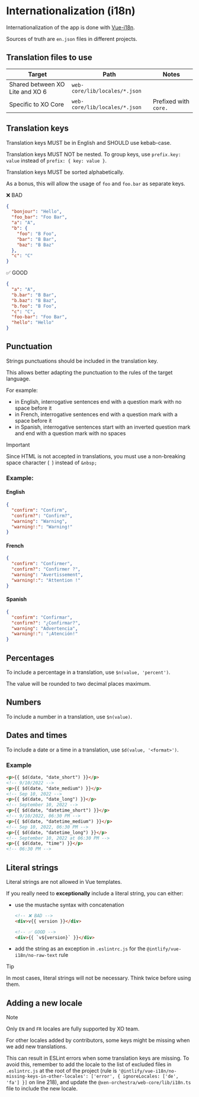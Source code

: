 # Internationalization (i18n)

Internationalization of the app is done with [Vue-i18n](https://vue-i18n.intlify.dev/).

Sources of truth are `en.json` files in different projects.

## Translation files to use

| Target                          | Path                          | Notes                 |
| ------------------------------- | ----------------------------- | --------------------- |
| Shared between XO Lite and XO 6 | `web-core/lib/locales/*.json` |                       |
| Specific to XO Core             | `web-core/lib/locales/*.json` | Prefixed with `core.` |

## Translation keys

Translation keys MUST be in English and SHOULD use kebab-case.

Translation keys MUST NOT be nested. To group keys, use `prefix.key: value` instead of `prefix: { key: value }`.

Translation keys MUST be sorted alphabetically.

As a bonus, this will allow the usage of `foo` and `foo.bar` as separate keys.

❌ BAD

```json
{
  "bonjour": "Hello",
  "foo_bar": "Foo Bar",
  "a": "A",
  "b": {
    "foo": "B Foo",
    "bar": "B Bar",
    "baz": "B Baz"
  },
  "c": "C"
}
```

✅ GOOD

```json
{
  "a": "A",
  "b.bar": "B Bar",
  "b.baz": "B Baz",
  "b.foo": "B Foo",
  "c": "C",
  "foo-bar": "Foo Bar",
  "hello": "Hello"
}
```

## Punctuation

Strings punctuations should be included in the translation key.

This allows better adapting the punctuation to the rules of the target language.

For example:

- in English, interrogative sentences end with a question mark with no space before it
- in French, interrogative sentences end with a question mark with a space before it
- in Spanish, interrogative sentences start with an inverted question mark and end with a question mark with no spaces

> [!IMPORTANT]
> Since HTML is not accepted in translations, you must use a non-breaking space character (` `) instead of `&nbsp;`

### Example:

#### English

```json
{
  "confirm": "Confirm",
  "confirm?": "Confirm?",
  "warning": "Warning",
  "warning!:": "Warning!"
}
```

#### French

```json
{
  "confirm": "Confirmer",
  "confirm?": "Confirmer ?",
  "warning": "Avertissement",
  "warning!:": "Attention !"
}
```

#### Spanish

```json
{
  "confirm": "Confirmar",
  "confirm?": "¿Confirmar?",
  "warning": "Advertencia",
  "warning!:": "¡Atención!"
}
```

## Percentages

To include a percentage in a translation, use `$n(value, 'percent')`.

The value will be rounded to two decimal places maximum.

## Numbers

To include a number in a translation, use `$n(value)`.

## Dates and times

To include a date or a time in a translation, use `$d(value, '<format>')`.

### Example

```html
<p>{{ $d(date, "date_short") }}</p>
<!-- 9/10/2022 -->
<p>{{ $d(date, "date_medium") }}</p>
<!-- Sep 10, 2022 -->
<p>{{ $d(date, "date_long") }}</p>
<!-- September 10, 2022 -->
<p>{{ $d(date, "datetime_short") }}</p>
<!-- 9/10/2022, 06:30 PM -->
<p>{{ $d(date, "datetime_medium") }}</p>
<!-- Sep 10, 2022, 06:30 PM -->
<p>{{ $d(date, "datetime_long") }}</p>
<!-- September 10, 2022 at 06:30 PM -->
<p>{{ $d(date, "time") }}</p>
<!-- 06:30 PM -->
```

## Literal strings

Literal strings are not allowed in Vue templates.

If you really need to **exceptionally** include a literal string, you can either:

- use the mustache syntax with concatenation

  ```html
  <!-- ❌ BAD -->
  <div>v{{ version }}</div>

  <!-- ✅ GOOD -->
  <div>{{ `v${version}` }}</div>
  ```

- add the string as an exception in `.eslintrc.js` for the `@intlify/vue-i18n/no-raw-text` rule

> [!TIP]
> In most cases, literal strings will not be necessary. Think twice before using them.

## Adding a new locale

> [!NOTE]
> Only `EN` and `FR` locales are fully supported by XO team.

For other locales added by contributors, some keys might be missing when we add new translations.

This can result in ESLint errors when some translation keys are missing. To avoid this, remember to add the locale to the list of excluded files in `.eslintrc.js` at the root of the project (rule is `'@intlify/vue-i18n/no-missing-keys-in-other-locales': ['error', { ignoreLocales: ['de', 'fa'] }]` on line 218), and update the `@xen-orchestra/web-core/lib/i18n.ts` file to include the new locale.
